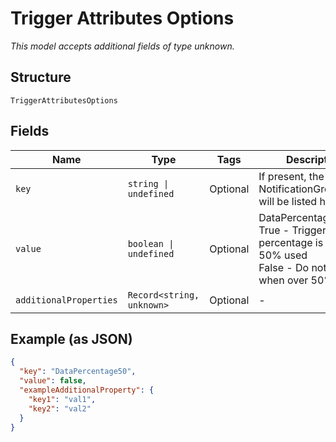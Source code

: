 
# Trigger Attributes Options

*This model accepts additional fields of type unknown.*

## Structure

`TriggerAttributesOptions`

## Fields

| Name | Type | Tags | Description |
|  --- | --- | --- | --- |
| `key` | `string \| undefined` | Optional | If present, the NotificationGroupName will be listed here. |
| `value` | `boolean \| undefined` | Optional | DataPercentage50<br />True - Trigger on Data percentage is over 50% used<br />False - Do not trigger when over 50% used. |
| `additionalProperties` | `Record<string, unknown>` | Optional | - |

## Example (as JSON)

```json
{
  "key": "DataPercentage50",
  "value": false,
  "exampleAdditionalProperty": {
    "key1": "val1",
    "key2": "val2"
  }
}
```

